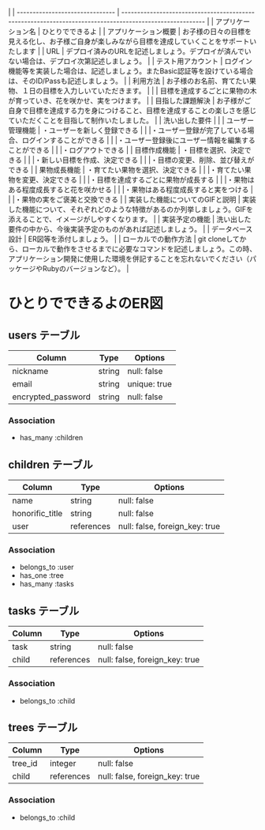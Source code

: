 |
| ------------------------------- | -------------------------------------------------------------------------------------------------------- |
| アプリケーション名             | ひとりでできるよ |
| アプリケーション概要            | お子様の日々の目標を見える化し、お子様ご自身が楽しみながら目標を達成していくことをサポートいたします |
| URL                          | デプロイ済みのURLを記述しましょう。デプロイが済んでいない場合は、デプロイ次第記述しましょう。 |
| テスト用アカウント              | ログイン機能等を実装した場合は、記述しましょう。またBasic認証等を設けている場合は、そのID/Passも記述しましょう。 |
| 利用方法                      | お子様のお名前、育てたい果物、１日の目標を入力しいていただきます。 |
|                                 | 目標を達成するごとに果物の木が育っていき、花を咲かせ、実をつけます。 |
| 目指した課題解決               | お子様がご自身で目標を達成する力を身につけること、目標を達成することの楽しさを感じていただくことを目指して制作いたしました。 |
| 洗い出した要件                | |
| ユーザー管理機能              | ・ユーザーを新しく登録できる |
|                                |・ユーザー登録が完了している場合、ログインすることができる |
|                                |・ユーザー登録後にユーザー情報を編集することができる |
|                                |・ログアウトできる |
| 目標作成機能                 | ・目標を選択、決定できる |
|                                |・新しい目標を作成、決定できる |
|                                |・目標の変更、削除、並び替えができる |
| 果物成長機能                 | ・育てたい果物を選択、決定できる |
|                                |・育てたい果物を変更、決定できる |
|                                |・目標を達成するごとに果物が成長する |
|                                |・果物はある程度成長すると花を咲かせる |
|                                |・果物はある程度成長すると実をつける |
|                                |・果物の実をご褒美と交換できる |
| 実装した機能についてのGIFと説明 | 実装した機能について、それぞれどのような特徴があるのか列挙しましょう。GIFを添えることで、イメージがしやすくなります。 |
| 実装予定の機能               | 洗い出した要件の中から、今後実装予定のものがあれば記述しましょう。 |
| データベース設計             | ER図等を添付しましょう。 |
| ローカルでの動作方法          | git cloneしてから、ローカルで動作をさせるまでに必要なコマンドを記述しましょう。この時、アプリケーション開発に使用した環境を併記することを忘れないでください（パッケージやRubyのバージョンなど）。 |

# ひとりでできるよのER図

## users テーブル

| Column             | Type   | Options      |
| ------------------ | ------ | ------------ |
| nickname           | string | null: false  |
| email              | string | unique: true |
| encrypted_password | string | null: false  |

### Association

- has_many :children

## children テーブル

| Column          | Type       | Options                        |
| --------------- | ---------- | ------------------------------ |
| name            | string     | null: false                    |
| honorific_title | string     | null: false                    |
| user            | references | null: false, foreign_key: true |

### Association

- belongs_to :user
- has_one :tree
- has_many :tasks

## tasks テーブル

| Column | Type       | Options                        |
| ------ | -----------| ------------------------------ |
| task   | string     | null: false                    |
| child  | references | null: false, foreign_key: true |

### Association

- belongs_to :child

## trees テーブル

| Column  | Type       | Options                        |
| ------- | ---------- | ------------------------------ |
| tree_id | integer    | null: false                    |
| child   | references | null: false, foreign_key: true |

### Association

- belongs_to :child